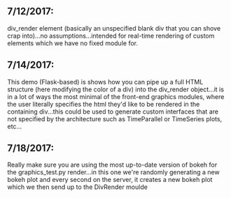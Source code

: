 

## 7/12/2017:

div_render element (basically an unspecified blank div that you can shove crap into)...no assumptions...intended for real-time rendering of custom elements which we have no fixed module for.

## 7/14/2017:

This demo (Flask-based) is shows how you can pipe up a full HTML structure (here modifying the color of a div) into the div_render object...it is in a lot of ways the most minimal of the front-end graphics modules, where the user literally specifies the html they'd like to be rendered in the containing div...this could be used to generate custom interfaces that are not specified by the architecture such as TimeParallel or TimeSeries plots, etc...

## 7/18/2017:

Really make sure you are using the most up-to-date version of bokeh for the graphics_test.py render...in this one we're randomly generating a new bokeh plot and every second on the server, it creates a new bokeh plot which we then send up to the DivRender moulde 


